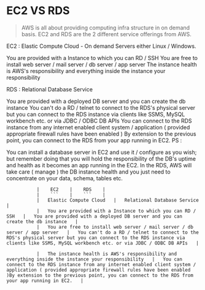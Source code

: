 # EC2 VS RDS


> AWS is all about providing computing infra structure in on demand basis. EC2 and RDS are the 2 different service offerings from AWS.

EC2 : Elastic Compute Cloud - On demand Servers either Linux / Windows.

You are provided with a Instance to which you can RD / SSH
You are free to install web server / mail server / db server / app server
The instance health is AWS's responsibility and everything inside the instance your responsibility

RDS : Relational Database Service

You are provided with a deployed DB server and you can create the db instance
You can't do a RD / telnet to connect to the RDS's physical server but you can connect to the RDS instance via clients like SSMS, MySQL workbench etc. 
or via JDBC / ODBC DB APIs
You can connect to the RDS instance from any internet enabled client system / application ( provided appropriate firewall rules have been enabled )
By extension to the previous point, you can connect to the RDS from your app running in EC2.
PS :

You can install a database server in EC2 and use it / configure as you wish; but remember doing that you will hold the responsibility of the DB's uptime 
and health as it becomes an app running in the EC2.
In the RDS, AWS will take care ( manage ) the DB instance health and you just need to concentrate on your data, schema, tables etc.

               |    EC2    |    RDS    | 
               |    ```    |    ```    |
               |   Elastic Compute Cloud   |   Relational Database Service   |
               |   You are provided with a Instance to which you can RD / SSH   |   You are provided with a deployed DB server and you can create the db instance   |   
               |   You are free to install web server / mail server / db server / app server   |   You can't do a RD / telnet to connect to the RDS's physical server but you can connect to the RDS instance via clients like SSMS, MySQL workbench etc. or via JDBC / ODBC DB APIs   |

               |   The instance health is AWS's responsibility and everything inside the instance your responsibility   |   You can connect to the RDS instance from any internet enabled client system / application ( provided appropriate firewall rules have been enabled )By extension to the previous point, you can connect to the RDS from your app running in EC2.   | 
                        
